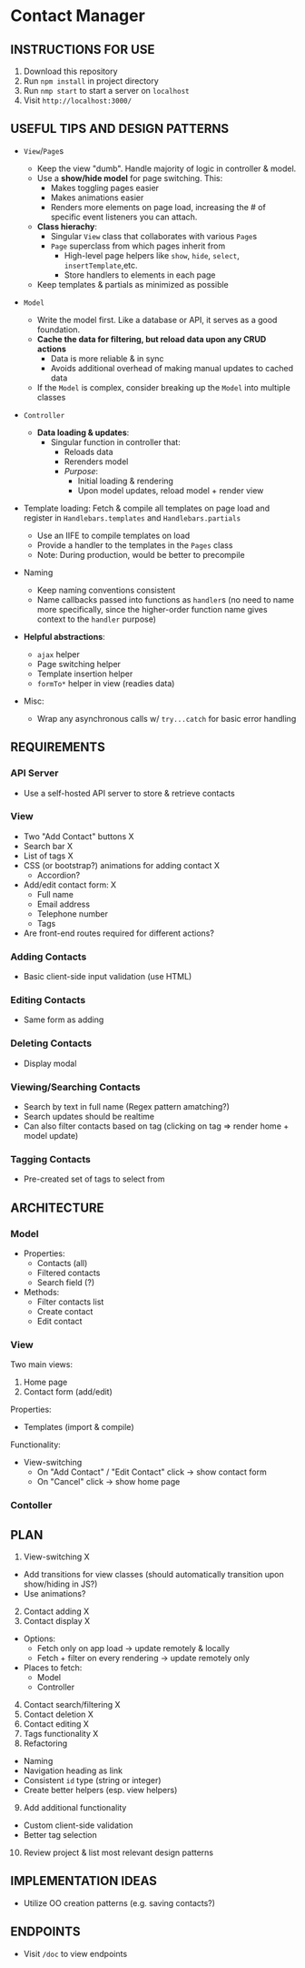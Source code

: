 # Contact Manager

## INSTRUCTIONS FOR USE

1. Download this repository
2. Run `npm install` in project directory
3. Run `nmp start` to start a server on `localhost`
4. Visit `http://localhost:3000/`


## USEFUL TIPS AND DESIGN PATTERNS

- `View`/`Page`s
  - Keep the view "dumb". Handle majority of logic in controller & model.
  - Use a **show/hide model** for page switching. This:
    - Makes toggling pages easier
    - Makes animations easier
    - Renders more elements on page load, increasing the # of specific event listeners you can attach.
  - **Class hierachy**:
    - Singular `View` class that collaborates with various `Page`s
    - `Page` superclass from which pages inherit from
      - High-level page helpers like `show`, `hide`, `select`, `insertTemplate`,etc.
      - Store handlers to elements in each page
  - Keep templates & partials as minimized as possible
- `Model`
  - Write the model first. Like a database or API, it serves as a good foundation.
  - **Cache the data for filtering, but reload data upon any CRUD actions**
    - Data is more reliable & in sync
    - Avoids additional overhead of making manual updates to cached data
  - If the `Model` is complex, consider breaking up the `Model` into multiple classes
- `Controller`
  - **Data loading & updates**:
    - Singular function in controller that:
      - Reloads data
      - Rerenders model
      - *Purpose*:
        - Initial loading & rendering
        - Upon model updates, reload model + render view

- Template loading: Fetch & compile all templates on page load and register in `Handlebars.templates` and `Handlebars.partials`
  - Use an IIFE to compile templates on load
  - Provide a handler to the templates in the `Pages` class
  - Note: During production, would be better to precompile
- Naming
  - Keep naming conventions consistent
  - Name callbacks passed into functions as `handler`s (no need to name more specifically, since the higher-order function name gives context to the `handler` purpose)
- **Helpful abstractions**:
  - `ajax` helper
  - Page switching helper
  - Template insertion helper
  - `formTo*` helper in view (readies data)
- Misc:
  - Wrap any asynchronous calls w/ `try...catch` for basic error handling

## REQUIREMENTS

### API Server

- Use a self-hosted API server to store & retrieve contacts

### View

- Two "Add Contact" buttons X
- Search bar X
- List of tags X
- CSS (or bootstrap?) animations for adding contact X
  - Accordion?
- Add/edit contact form: X
  - Full name
  - Email address
  - Telephone number
  - Tags
- Are front-end routes required for different actions?

### Adding Contacts

- Basic client-side input validation (use HTML)

### Editing Contacts

- Same form as adding

### Deleting Contacts

- Display modal

### Viewing/Searching Contacts

- Search by text in full name (Regex pattern amatching?)
- Search updates should be realtime
- Can also filter contacts based on tag (clicking on tag => render home + model update)

### Tagging Contacts

- Pre-created set of tags to select from

## ARCHITECTURE

### Model

- Properties:
  - Contacts (all)
  - Filtered contacts
  - Search field (?)
- Methods:
  - Filter contacts list
  - Create contact
  - Edit contact

### View

Two main views:
1. Home page
2. Contact form (add/edit)

Properties:
- Templates (import & compile)

Functionality:
- View-switching
  - On "Add Contact" / "Edit Contact" click -> show contact form
  - On "Cancel" click -> show home page

### Contoller

## PLAN

1. View-switching X
  - Add transitions for view classes (should automatically transition upon show/hiding in JS?)
  - Use animations?
2. Contact adding X
3. Contact display X
  - Options:
    - Fetch only on app load -> update remotely & locally
    - Fetch + filter on every rendering -> update remotely only
  - Places to fetch:
    - Model
    - Controller
4. Contact search/filtering X
5. Contact deletion X
6. Contact editing X
7. Tags functionality X
8. Refactoring
  - Naming
  - Navigation heading as link
  - Consistent `id` type (string or integer)
  - Create better helpers (esp. view helpers)
9. Add additional functionality
  - Custom client-side validation
  - Better tag selection
10. Review project & list most relevant design patterns

## IMPLEMENTATION IDEAS

- Utilize OO creation patterns (e.g. saving contacts?)

## ENDPOINTS

- Visit `/doc` to view endpoints